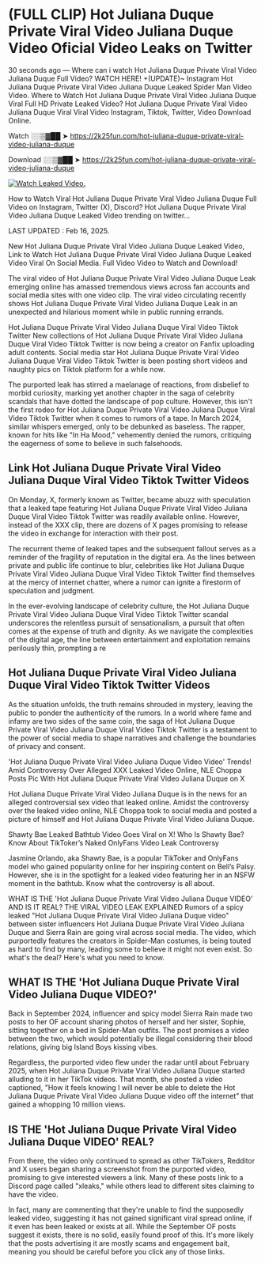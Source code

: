 # (FULL CLIP) Hot Juliana Duque Private Viral Video Juliana Duque Video Oficial Video Leaks on Twitter

30 seconds ago — Where can i watch Hot Juliana Duque Private Viral Video Juliana Duque Full Video? WATCH HERE! +(UPDATE)~ Instagram Hot Juliana Duque Private Viral Video Juliana Duque Leaked Spider Man Video Video. Where to Watch Hot Juliana Duque Private Viral Video Juliana Duque Viral Full HD Private Leaked Video? Hot Juliana Duque Private Viral Video Juliana Duque Viral Viral Video Instagram, Tiktok, Twitter, Video Download Online.

Watch ░░▒▓██ ➤ https://2k25fun.com/hot-juliana-duque-private-viral-video-juliana-duque

Download ░░▒▓██ ➤ https://2k25fun.com/hot-juliana-duque-private-viral-video-juliana-duque

[![Watch Leaked Video.](https://miro.medium.com/v2/resize:fit:828/format:webp/1*cilzJN44JGOrTw9NJCrNHA.gif "Watch Leaked Video")](https://2k25fun.com/hot-juliana-duque-private-viral-video-juliana-duque)

How to Watch Viral Hot Juliana Duque Private Viral Video Juliana Duque Full Video on Instagram, Twitter (X), Discord? Hot Juliana Duque Private Viral Video Juliana Duque Leaked Video trending on twitter...

LAST UPDATED : Feb 16, 2025.

New Hot Juliana Duque Private Viral Video Juliana Duque Leaked Video, Link to Watch Hot Juliana Duque Private Viral Video Juliana Duque Leaked Video Viral On Social Media. Full Video Video to Watch and Download!

The viral video of Hot Juliana Duque Private Viral Video Juliana Duque Leak emerging online has amassed tremendous views across fan accounts and social media sites with one video clip. The viral video circulating recently shows Hot Juliana Duque Private Viral Video Juliana Duque Leak in an unexpected and hilarious moment while in public running errands.

Hot Juliana Duque Private Viral Video Juliana Duque Viral Video Tiktok Twitter New collections of Hot Juliana Duque Private Viral Video Juliana Duque Viral Video Tiktok Twitter is now being a creator on Fanfix uploading adult contents. Social media star Hot Juliana Duque Private Viral Video Juliana Duque Viral Video Tiktok Twitter is been posting short videos and naughty pics on Tiktok platform for a while now.

The purported leak has stirred a maelanage of reactions, from disbelief to morbid curiosity, marking yet another chapter in the saga of celebrity scandals that have dotted the landscape of pop culture. However, this isn't the first rodeo for Hot Juliana Duque Private Viral Video Juliana Duque Viral Video Tiktok Twitter when it comes to rumors of a tape. In March 2024, similar whispers emerged, only to be debunked as baseless. The rapper, known for hits like "In Ha Mood," vehemently denied the rumors, critiquing the eagerness of some to believe in such falsehoods.

## Link Hot Juliana Duque Private Viral Video Juliana Duque Viral Video Tiktok Twitter Videos

On Monday, X, formerly known as Twitter, became abuzz with speculation that a leaked tape featuring Hot Juliana Duque Private Viral Video Juliana Duque Viral Video Tiktok Twitter was readily available online. However, instead of the XXX clip, there are dozens of X pages promising to release the video in exchange for interaction with their post.

The recurrent theme of leaked tapes and the subsequent fallout serves as a reminder of the fragility of reputation in the digital era. As the lines between private and public life continue to blur, celebrities like Hot Juliana Duque Private Viral Video Juliana Duque Viral Video Tiktok Twitter find themselves at the mercy of internet chatter, where a rumor can ignite a firestorm of speculation and judgment.

In the ever-evolving landscape of celebrity culture, the Hot Juliana Duque Private Viral Video Juliana Duque Viral Video Tiktok Twitter scandal underscores the relentless pursuit of sensationalism, a pursuit that often comes at the expense of truth and dignity. As we navigate the complexities of the digital age, the line between entertainment and exploitation remains perilously thin, prompting a re

##  Hot Juliana Duque Private Viral Video Juliana Duque Viral Video Tiktok Twitter Videos

As the situation unfolds, the truth remains shrouded in mystery, leaving the public to ponder the authenticity of the rumors. In a world where fame and infamy are two sides of the same coin, the saga of Hot Juliana Duque Private Viral Video Juliana Duque Viral Video Tiktok Twitter is a testament to the power of social media to shape narratives and challenge the boundaries of privacy and consent.

'Hot Juliana Duque Private Viral Video Juliana Duque Video Video' Trends! Amid Controversy Over Alleged XXX Leaked Video Online, NLE Choppa Posts Pic With Hot Juliana Duque Private Viral Video Juliana Duque on X

Hot Juliana Duque Private Viral Video Juliana Duque is in the news for an alleged controversial sex video that leaked online. Amidst the controversy over the leaked video online, NLE Choppa took to social media and posted a picture of himself and Hot Juliana Duque Private Viral Video Juliana Duque.

Shawty Bae Leaked Bathtub Video Goes Viral on X! Who Is Shawty Bae? Know About TikToker’s Naked OnlyFans Video Leak Controversy

Jasmine Orlando, aka Shawty Bae, is a popular TikToker and OnlyFans model who gained popularity online for her inspiring content on Bell’s Palsy. However, she is in the spotlight for a leaked video featuring her in an NSFW moment in the bathtub. Know what the controversy is all about.

WHAT IS THE 'Hot Juliana Duque Private Viral Video Juliana Duque VIDEO' AND IS IT REAL? THE VIRAL VIDEO LEAK EXPLAINED Rumors of a spicy leaked "Hot Juliana Duque Private Viral Video Juliana Duque video" between sister influencers Hot Juliana Duque Private Viral Video Juliana Duque and Sierra Rain are going viral across social media. The video, which purportedly features the creators in Spider-Man costumes, is being touted as hard to find by many, leading some to believe it might not even exist. So what's the deal? Here's what you need to know.

## WHAT IS THE 'Hot Juliana Duque Private Viral Video Juliana Duque VIDEO?'

Back in September 2024, influencer and spicy model Sierra Rain made two posts to her OF account sharing photos of herself and her sister, Sophie, sitting together on a bed in Spider-Man outfits. The post promises a video between the two, which would potentially be illegal considering their blood relations, giving big Island Boys kissing vibes.

Regardless, the purported video flew under the radar until about February 2025, when Hot Juliana Duque Private Viral Video Juliana Duque started alluding to it in her TikTok videos. That month, she posted a video captioned, "How it feels knowing I will never be able to delete the Hot Juliana Duque Private Viral Video Juliana Duque video off the internet" that gained a whopping 10 million views.

## IS THE 'Hot Juliana Duque Private Viral Video Juliana Duque VIDEO' REAL?

From there, the video only continued to spread as other TikTokers, Redditor and X users began sharing a screenshot from the purported video, promising to give interested viewers a link. Many of these posts link to a Discord page called "xleaks," while others lead to different sites claiming to have the video.

In fact, many are commenting that they're unable to find the supposedly leaked video, suggesting it has not gained significant viral spread online, if it even has been leaked or exists at all. While the September OF posts suggest it exists, there is no solid, easily found proof of this. It's more likely that the posts advertising it are mostly scams and engagement bait, meaning you should be careful before you click any of those links.